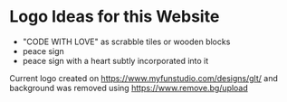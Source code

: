 # Logo Ideas for this Website

- "CODE WITH LOVE" as scrabble tiles or wooden blocks
- peace sign
- peace sign with a heart subtly incorporated into it

Current logo created on https://www.myfunstudio.com/designs/glt/ and background was removed using https://www.remove.bg/upload

